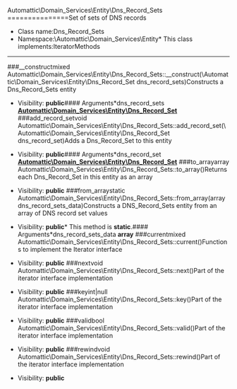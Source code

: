 Automattic\Domain_Services\Entity\Dns_Record_Sets
===============Set of sets of DNS records
* Class name:Dns_Record_Sets
* Namespace:\Automattic\Domain_Services\Entity* This class implements:IteratorMethods
-------
###__constructmixed Automattic\Domain_Services\Entity\Dns_Record_Sets::__construct(\Automattic\Domain_Services\Entity\Dns_Record_Set dns_record_sets)Constructs a Dns_Record_Sets entity



* Visibility: **public**#### Arguments*dns_record_sets **[Automattic\Domain_Services\Entity\Dns_Record_Set](Automattic-Domain_Services-Entity-Dns_Record_Set.md)**
###add_record_setvoid Automattic\Domain_Services\Entity\Dns_Record_Sets::add_record_set(\Automattic\Domain_Services\Entity\Dns_Record_Set dns_record_set)Adds a Dns_Record_Set to this entity



* Visibility: **public**#### Arguments*dns_record_set **[Automattic\Domain_Services\Entity\Dns_Record_Set](Automattic-Domain_Services-Entity-Dns_Record_Set.md)**
###to_arrayarray Automattic\Domain_Services\Entity\Dns_Record_Sets::to_array()Returns each Dns_Record_Set in this entity as an array



* Visibility: **public**
###from_arraystatic Automattic\Domain_Services\Entity\Dns_Record_Sets::from_array(array dns_record_sets_data)Constructs a DNS_Record_Sets entity from an array of DNS record set values



* Visibility: **public*** This method is **static**.#### Arguments*dns_record_sets_data **array**
###currentmixed Automattic\Domain_Services\Entity\Dns_Record_Sets::current()Functions to implement the Iterator interface



* Visibility: **public**
###nextvoid Automattic\Domain_Services\Entity\Dns_Record_Sets::next()Part of the iterator interface implementation



* Visibility: **public**
###keyint|null Automattic\Domain_Services\Entity\Dns_Record_Sets::key()Part of the iterator interface implementation



* Visibility: **public**
###validbool Automattic\Domain_Services\Entity\Dns_Record_Sets::valid()Part of the iterator interface implementation



* Visibility: **public**
###rewindvoid Automattic\Domain_Services\Entity\Dns_Record_Sets::rewind()Part of the iterator interface implementation



* Visibility: **public**